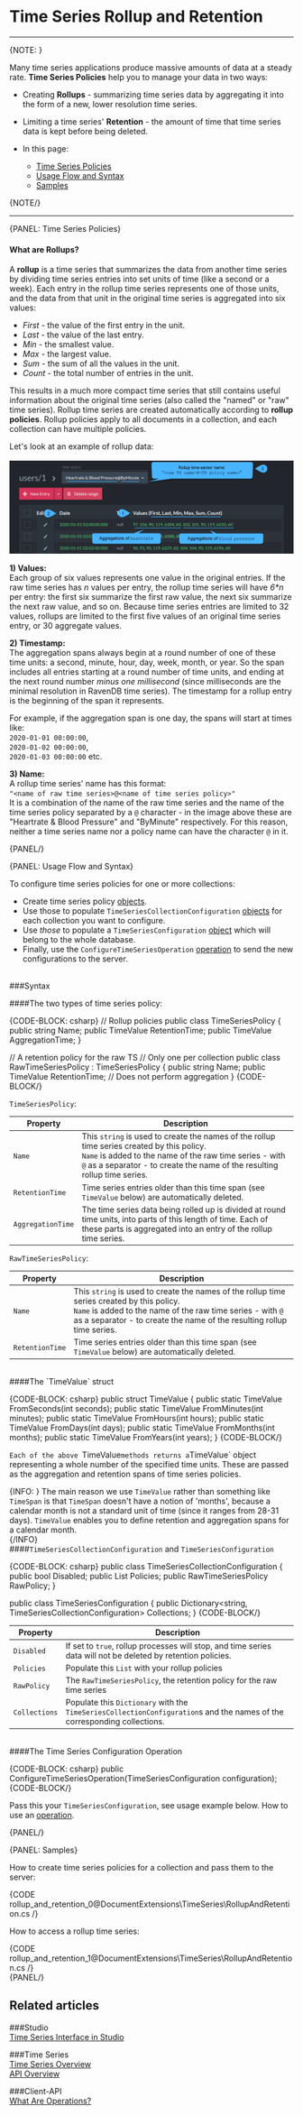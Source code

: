 ﻿# Time Series Rollup and Retention
---

{NOTE: }

Many time series applications produce massive amounts of data at a steady rate. 
**Time Series Policies** help you to manage your data in two ways:  

* Creating **Rollups** - summarizing time series data by aggregating it into the 
form of a new, lower resolution time series.  

* Limiting a time series' **Retention** - the amount of time that time series data 
is kept before being deleted.  

* In this page:  
  * [Time Series Policies](../../document-extensions/timeseries/rollup-and-retention#time-series-policies)  
  * [Usage Flow and Syntax](../../document-extensions/timeseries/rollup-and-retention#usage-flow-and-syntax)  
  * [Samples](../../document-extensions/timeseries/rollup-and-retention#samples)  

{NOTE/}

---

{PANEL: Time Series Policies}  

#### What are Rollups?

A **rollup** is a time series that summarizes the data from another time series 
by dividing time series entries into set units of time (like a second or a week). 
Each entry in the rollup time series represents one of those units, and the data 
from that unit in the original time series is aggregated into six values:  

* *First* - the value of the first entry in the unit.  
* *Last* - the value of the last entry.  
* *Min* - the smallest value.  
* *Max* - the largest value.  
* *Sum* - the sum of all the values in the unit.  
* *Count* - the total number of entries in the unit.  

This results in a much more compact time series that still contains useful 
information about the original time series (also called the "named" or "raw" 
time series). Rollup time series are created automatically according to 
**rollup policies**. Rollup policies apply to all documents in a collection, and 
each collection can have multiple policies.  

Let's look at an example of rollup data:  
<br/>
!["Rollup time series entries"](images/rollup-1.png "A rollup time series' entries")

**1) Values:**  
Each group of six values represents one value in the original entries. If the raw 
time series has *n* values per entry, the rollup time series will have _6*n_ per entry: 
the first six summarize the first raw value, the next six summarize the next raw value, 
and so on. Because time series entries are limited to 32 values, rollups are limited to 
the first five values of an original time series entry, or 30 aggregate values.  

**2) Timestamp:**  
The aggregation spans always begin at a round number of one of these time units: a 
second, minute, hour, day, week, month, or year. So the span includes all entries 
starting at a round number of time units, and ending at the next round number *minus 
one millisecond* (since milliseconds are the minimal resolution in RavenDB 
time series). The timestamp for a rollup entry is the beginning of the span it 
represents.  

For example, if the aggregation span is one day, the spans will start at times like:  
`2020-01-01 00:00:00`,  
`2020-01-02 00:00:00`,  
`2020-01-03 00:00:00` etc.  

**3) Name:**  
A rollup time series' name has this format:  
`"<name of raw time series>@<name of time series policy>"`  
It is a combination of the name of the raw time series and the name of the 
time series policy separated by a `@` character - in the image above these are 
"Heartrate & Blood Pressure" and "ByMinute" respectively. For this reason, neither 
a time series name nor a policy name can have the character `@` in it.

{PANEL/}

{PANEL: Usage Flow and Syntax}  

To configure time series policies for one or more collections:  

* Create time series policy [objects](../../document-extensions/timeseries/rollup-and-retention#the-two-types-of-time-series-policy).  
* Use those to populate `TimeSeriesCollectionConfiguration` [objects](../../document-extensions/timeseries/rollup-and-retention#and-) 
for each collection you want to configure.  
* Use _those_ to populate a `TimeSeriesConfiguration` [object](../../document-extensions/timeseries/rollup-and-retention#and-) 
which will belong to the whole database.  
* Finally, use the `ConfigureTimeSeriesOperation` [operation](../../document-extensions/timeseries/rollup-and-retention#the-time-series-configuration-operation) 
to send the new configurations to the server.  
<br/>
###Syntax  

####The two types of time series policy:

{CODE-BLOCK: csharp}
// Rollup policies
public class TimeSeriesPolicy
{
    public string Name;
    public TimeValue RetentionTime;
    public TimeValue AggregationTime;
}

// A retention policy for the raw TS
// Only one per collection
public class RawTimeSeriesPolicy : TimeSeriesPolicy
{
    public string Name;
    public TimeValue RetentionTime;
    // Does not perform aggregation
}
{CODE-BLOCK/}

`TimeSeriesPolicy`:  

| Property | Description |
| - | - |
| `Name` | This `string` is used to create the names of the rollup time series created by this policy.<br/>`Name` is added to the name of the raw time series - with `@` as a separator - to create the name of the resulting rollup time series. |
| `RetentionTime` | Time series entries older than this time span (see `TimeValue` below) are automatically deleted. |
| `AggregationTime` | The time series data being rolled up is divided at round time units, into parts of this length of time. Each of these parts is aggregated into an entry of the rollup time series. |

`RawTimeSeriesPolicy`:  

| Property | Description |
| - | - |
| `Name` | This `string` is used to create the names of the rollup time series created by this policy.<br/>`Name` is added to the name of the raw time series - with `@` as a separator - to create the name of the resulting rollup time series. |
| `RetentionTime` | Time series entries older than this time span (see `TimeValue` below) are automatically deleted. |
<br/>
####The `TimeValue` struct

{CODE-BLOCK: csharp}
public struct TimeValue
{
    public static TimeValue FromSeconds(int seconds);
    public static TimeValue FromMinutes(int minutes);
    public static TimeValue FromHours(int hours);
    public static TimeValue FromDays(int days);
    public static TimeValue FromMonths(int months);
    public static TimeValue FromYears(int years);
}
{CODE-BLOCK/}

`Each of the above `TimeValue` methods returns a `TimeValue` object representing a 
whole number of the specified time units. These are passed as the aggregation and 
retention spans of time series policies.  

{INFO: }
The main reason we use `TimeValue` rather than something like `TimeSpan` is that 
`TimeSpan` doesn't have a notion of 'months', because a calendar month is not a 
standard unit of time (since it ranges from 28-31 days). `TimeValue` enables you 
to define retention and aggregation spans for a calendar month.  
{/INFO}
<br/>
####`TimeSeriesCollectionConfiguration` and `TimeSeriesConfiguration`

{CODE-BLOCK: csharp}
public class TimeSeriesCollectionConfiguration
{
    public bool Disabled;
    public List<TimeSeriesPolicy> Policies;
    public RawTimeSeriesPolicy RawPolicy;
}

public class TimeSeriesConfiguration
{
    public Dictionary<string, TimeSeriesCollectionConfiguration> Collections;
}
{CODE-BLOCK/}

| Property | Description |
| - | - |
| `Disabled` | If set to `true`, rollup processes will stop, and time series data will not be deleted by retention policies. |
| `Policies` | Populate this `List` with your rollup policies |
| `RawPolicy` | The `RawTimeSeriesPolicy`, the retention policy for the raw time series |
| `Collections` | Populate this `Dictionary` with the `TimeSeriesCollectionConfiguration`s and the names of the corresponding collections. |
<br/>
####The Time Series Configuration Operation

{CODE-BLOCK: csharp}
public ConfigureTimeSeriesOperation(TimeSeriesConfiguration configuration);
{CODE-BLOCK/}

Pass this your `TimeSeriesConfiguration`, see usage example below. How to use an [operation](../../client-api/operations/what-are-operations).

{PANEL/}

{PANEL: Samples}

How to create time series policies for a collection and pass them to the server:  

{CODE rollup_and_retention_0@DocumentExtensions\TimeSeries\RollupAndRetention.cs /}  

How to access a rollup time series:  

{CODE rollup_and_retention_1@DocumentExtensions\TimeSeries\RollupAndRetention.cs /}  
{PANEL/}

## Related articles  
###Studio  
[Time Series Interface in Studio](../../studio/database/document-extensions/time-series)

###Time Series  
[Time Series Overview](../../document-extensions/timeseries/overview)  
[API Overview](../../document-extensions/timeseries/client-api/api-overview)  

###Client-API  
[What Are Operations?](../../client-api/operations/what-are-operations)

